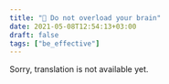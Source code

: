 ```yaml
---
title: "🤯 Do not overload your brain"
date: 2021-05-08T12:54:13+03:00
draft: false
tags: ["be_effective"]
---
```


​​Sorry, translation is not available yet.

